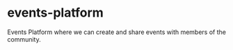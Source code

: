 # events-platform
Events Platform where we can create and share events with members of the community.
